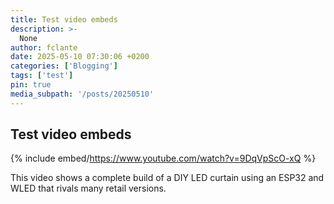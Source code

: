 ```yaml
---
title: Test video embeds
description: >-
  None
author: fclante
date: 2025-05-10 07:30:06 +0200
categories: ['Blogging']
tags: ['test']
pin: true
media_subpath: '/posts/20250510'
---
```


## Test video embeds

{% include embed/https://www.youtube.com/watch?v=9DqVpScO-xQ %}

This video shows a complete build of a DIY LED curtain using an ESP32 and WLED that rivals many retail versions.

